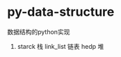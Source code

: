 <!--
 * @Date: 2021-02-14 00:51:07
 * @LastEditTime: 2021-02-22 18:52:35
 * @Author: Ye-P
 * @Descripttion: 
-->
# py-data-structure
数据结构的python实现
1. starck 栈
   link_list 链表
hedp 堆